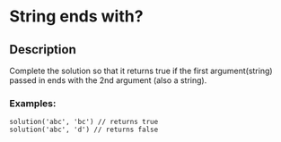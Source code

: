 # String ends with?

## Description

Complete the solution so that it returns true if the first argument(string) passed in ends with the 2nd argument (also a string).

### Examples:

```
solution('abc', 'bc') // returns true
solution('abc', 'd') // returns false
```
